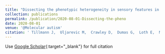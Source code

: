```yaml
---
title: "Dissecting the phenotypic heterogeneity in sensory features in autism spectrum disorder: a factor mixture modelling approach."
collection: publications
permalink: /publication/2020-08-01-Dissecting-the-pheno
date: 2020-08-01
venue: '@Molecular autism'
citation: ' Tillmann J,  Uljarevic M,  Crawley D,  Dumas G,  Loth E,  Murphy D,  Buitelaar J,  Charman T,  AIMS-2-TRIALS group, &quot;Dissecting the phenotypic heterogeneity in sensory features in autism spectrum disorder: a factor mixture modelling approach..&quot; @Molecular autism, 2020.'
---
```

Use [Google Scholar](https://scholar.google.com/scholar?q=Dissecting+the+phenotypic+heterogeneity+in+sensory+features+in+autism+spectrum+disorder:+a+factor+mixture+modelling+approach.){:target="_blank"} for full citation